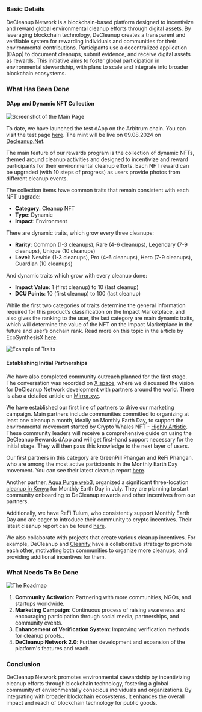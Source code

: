 ### Basic Details

DeCleanup Network is a blockchain-based platform designed to incentivize and reward global environmental cleanup efforts through digital assets. By leveraging blockchain technology, DeCleanup creates a transparent and verifiable system for rewarding individuals and communities for their environmental contributions. Participants use a decentralized application (DApp) to document cleanups, submit evidence, and receive digital assets as rewards. This initiative aims to foster global participation in environmental stewardship, with plans to scale and integrate into broader blockchain ecosystems.

### What Has Been Done

#### DApp and Dynamic NFT Collection

![Screenshot of the Main Page](https://beige-defiant-spoonbill-537.mypinata.cloud/ipfs/QmWjckBnwWkidWtTQwR17TrQWoo9j3FX5LLwRg8s3n12cN)

To date, we have launched the test dApp on the Arbitrum chain. You can visit the test page [here](https://dcutest.netlify.app/). The mint will be live on 09.08.2024 on [Decleanup.Net](https://decleanup.net).

The main feature of our rewards program is the collection of dynamic NFTs, themed around cleanup activities and designed to incentivize and reward participants for their environmental cleanup efforts. Each NFT reward can be upgraded (with 10 steps of progress) as users provide photos from different cleanup events.

The collection items have common traits that remain consistent with each NFT upgrade:
- **Category**: Cleanup NFT
- **Type**: Dynamic
- **Impact**: Environment

There are dynamic traits, which grow every three cleanups:
- **Rarity**: Common (1-3 cleanups), Rare (4-6 cleanups), Legendary (7-9 cleanups), Unique (10 cleanups)
- **Level**: Newbie (1-3 cleanups), Pro (4-6 cleanups), Hero (7-9 cleanups), Guardian (10 cleanups)

And dynamic traits which grow with every cleanup done:
- **Impact Value**: 1 (first cleanup) to 10 (last cleanup)
- **DCU Points**: 10 (first cleanup) to 100 (last cleanup)

While the first two categories of traits determine the general information required for this product’s classification on the Impact Marketplace, and also gives the ranking to the user, the last category are main dynamic traits, which will determine the value of the NFT on the Impact Marketplace in the future and user’s onchain rank. Read more on this topic in the article by EcoSynthesisX [here](https://mirror.xyz/ecosynthesisx.eth/zOdeuaeFfJUFScZZKu1OGF7cWCiRgUHQSGE-14cf8fo).

![Example of Traits](https://beige-defiant-spoonbill-537.mypinata.cloud/ipfs/QmfUA1PomqfsXPZod2oo79nrMq17xT1Rxo8EdWxwFFVHxM)

#### Establishing Initial Partnerships

We have also completed community outreach planned for the first stage. The conversation was recorded on [X space](https://twitter.com/i/spaces/1OwGWNjjQOqKQ), where we discussed the vision for DeCleanup Network development with partners around the world. There is also a detailed article on [Mirror.xyz](https://mirror.xyz/0x173D87dfa68aEB0E821C6021f5652B9C3a7556b4/ZzncKRu-Q-leEZkQ48Txm-NQRxG_hH3V3wyHaYUKfY).

We have established our first line of partners to drive our marketing campaign. Main partners include communities committed to organizing at least one cleanup a month, ideally on Monthly Earth Day, to support the environmental movement started by Crypto Whales NFT - [Highly Artistic](https://x.com/highlyartistic?s=21). These community leaders will receive a comprehensive guide on using the DeCleanup Rewards dApp and will get first-hand support necessary for the initial stage. They will then pass this knowledge to the next layer of users.

Our first partners in this category are GreenPill Phangan and ReFi Phangan, who are among the most active participants in the Monthly Earth Day movement. You can see their latest cleanup report [here](https://x.com/refiphangan/status/1815683299542761801?s=61).

Another partner, [Aqua Purge web3](https://x.com/aquapurgeweb3?s=21), organized a significant three-location [cleanup in Kenya](https://x.com/decentracleanup/status/1813189876155883700?s=61) for Monthly Earth Day in July. They are planning to start community onboarding to DeCleanup rewards and other incentives from our partners.

Additionally, we have ReFi Tulum, who consistently support Monthly Earth Day and are eager to introduce their community to crypto incentives. Their latest cleanup report can be found [here](https://x.com/refitulum/status/1815469046550479276?s=61).

We also collaborate with projects that create various cleanup incentives. For example, DeCleanup and [Cleanify](https://x.com/cleanify_vet?s=21) have a collaborative strategy to promote each other, motivating both communities to organize more cleanups, and providing additional incentives for them.

### What Needs To Be Done

![The Roadmap](https://beige-defiant-spoonbill-537.mypinata.cloud/ipfs/QmcAgDypdKSRtUkoaBGp3puYRWEuyEjT5BauuVmXDYz7y1)

1. **Community Activation**: Partnering with more communities, NGOs, and startups worldwide.
2. **Marketing Campaign**: Continuous process of raising awareness and encouraging participation through social media, partnerships, and community events.
3. **Enhancement of Verification System**: Improving verification methods for cleanup proofs..
4. **DeCleanup Network 2.0**: Further development and expansion of the platform's features and reach.

### Conclusion

DeCleanup Network promotes environmental stewardship by incentivizing cleanup efforts through blockchain technology, fostering a global community of environmentally conscious individuals and organizations. By integrating with broader blockchain ecosystems, it enhances the overall impact and reach of blockchain technology for public goods.
